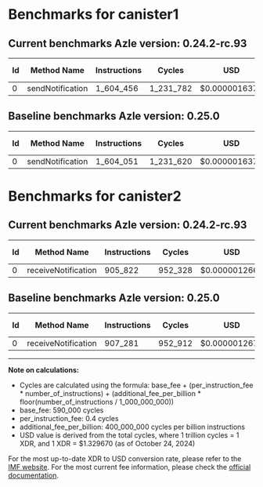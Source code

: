 # Benchmarks for canister1

## Current benchmarks Azle version: 0.24.2-rc.93

| Id  | Method Name      | Instructions | Cycles    | USD           | USD/Million Calls | Change                        |
| --- | ---------------- | ------------ | --------- | ------------- | ----------------- | ----------------------------- |
| 0   | sendNotification | 1_604_456    | 1_231_782 | $0.0000016379 | $1.63             | <font color="red">+405</font> |

## Baseline benchmarks Azle version: 0.25.0

| Id  | Method Name      | Instructions | Cycles    | USD           | USD/Million Calls |
| --- | ---------------- | ------------ | --------- | ------------- | ----------------- |
| 0   | sendNotification | 1_604_051    | 1_231_620 | $0.0000016376 | $1.63             |

# Benchmarks for canister2

## Current benchmarks Azle version: 0.24.2-rc.93

| Id  | Method Name         | Instructions | Cycles  | USD           | USD/Million Calls | Change                            |
| --- | ------------------- | ------------ | ------- | ------------- | ----------------- | --------------------------------- |
| 0   | receiveNotification | 905_822      | 952_328 | $0.0000012663 | $1.26             | <font color="green">-1_459</font> |

## Baseline benchmarks Azle version: 0.25.0

| Id  | Method Name         | Instructions | Cycles  | USD           | USD/Million Calls |
| --- | ------------------- | ------------ | ------- | ------------- | ----------------- |
| 0   | receiveNotification | 907_281      | 952_912 | $0.0000012671 | $1.26             |

---

**Note on calculations:**

-   Cycles are calculated using the formula: base_fee + (per_instruction_fee \* number_of_instructions) + (additional_fee_per_billion \* floor(number_of_instructions / 1_000_000_000))
-   base_fee: 590_000 cycles
-   per_instruction_fee: 0.4 cycles
-   additional_fee_per_billion: 400_000_000 cycles per billion instructions
-   USD value is derived from the total cycles, where 1 trillion cycles = 1 XDR, and 1 XDR = $1.329670 (as of October 24, 2024)

For the most up-to-date XDR to USD conversion rate, please refer to the [IMF website](https://www.imf.org/external/np/fin/data/rms_sdrv.aspx).
For the most current fee information, please check the [official documentation](https://internetcomputer.org/docs/current/developer-docs/gas-cost#execution).
